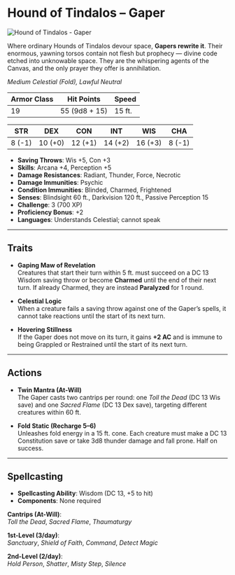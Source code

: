 # Hound of Tindalos – Gaper

![Hound of Tindalos - Gaper  ](/library/images/Gaper.png)

Where ordinary Hounds of Tindalos devour space, **Gapers rewrite it**. Their enormous, yawning torsos contain not flesh but prophecy — divine code etched into unknowable space. They are the whispering agents of the Canvas, and the only prayer they offer is annihilation.

_Medium Celestial (Fold), Lawful Neutral_

| **Armor Class** | **Hit Points** | **Speed** |
| --------------- | -------------- | --------- |
| 19              | 55 (9d8 + 15)  | 15 ft.    |

| **STR** | **DEX** | **CON** | **INT** | **WIS** | **CHA** |
| ------- | ------- | ------- | ------- | ------- | ------- |
| 8 (-1)  | 10 (+0) | 12 (+1) | 14 (+2) | 16 (+3) | 8 (-1)  |

- **Saving Throws**: Wis +5, Con +3
- **Skills**: Arcana +4, Perception +5
- **Damage Resistances**: Radiant, Thunder, Force, Necrotic
- **Damage Immunities**: Psychic
- **Condition Immunities**: Blinded, Charmed, Frightened
- **Senses**: Blindsight 60 ft., Darkvision 120 ft., Passive Perception 15
- **Challenge**: 3 (700 XP)
- **Proficiency Bonus**: +2
- **Languages**: Understands Celestial; cannot speak

---

## Traits

- **Gaping Maw of Revelation**  
  Creatures that start their turn within 5 ft. must succeed on a DC 13 Wisdom saving throw or become **Charmed** until the end of their next turn. If already Charmed, they are instead **Paralyzed** for 1 round.

- **Celestial Logic**  
  When a creature fails a saving throw against one of the Gaper’s spells, it cannot take reactions until the start of its next turn.

- **Hovering Stillness**  
  If the Gaper does not move on its turn, it gains **+2 AC** and is immune to being Grappled or Restrained until the start of its next turn.

---

## Actions

- **Twin Mantra (At-Will)**  
  The Gaper casts two cantrips per round: one _Toll the Dead_ (DC 13 Wis save) and one _Sacred Flame_ (DC 13 Dex save), targeting different creatures within 60 ft.

- **Fold Static (Recharge 5–6)**  
  Unleashes fold energy in a 15 ft. cone. Each creature must make a DC 13 Constitution save or take 3d8 thunder damage and fall prone. Half on success.

---

## Spellcasting

- **Spellcasting Ability**: Wisdom (DC 13, +5 to hit)
- **Components**: None required

**Cantrips (At-Will)**:  
_Toll the Dead_, _Sacred Flame_, _Thaumaturgy_

**1st-Level (3/day)**:  
_Sanctuary_, _Shield of Faith_, _Command_, _Detect Magic_

**2nd-Level (2/day)**:  
_Hold Person_, _Shatter_, _Misty Step_, _Silence_
